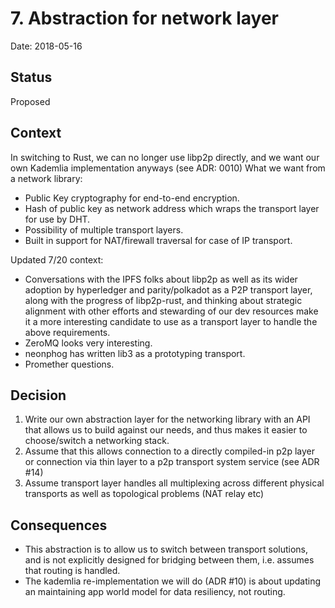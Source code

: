 # 7. Abstraction for network layer

Date: 2018-05-16

## Status

Proposed

## Context

In switching to Rust, we can no longer use libp2p directly, and we want our own Kademlia implementation anyways (see ADR: 0010)
What we want from a network library:
* Public Key cryptography for end-to-end encryption.
* Hash of public key as network address which wraps the transport layer for use by DHT.
* Possibility of multiple transport layers.
* Built in support for NAT/firewall traversal for case of IP transport.

Updated 7/20 context:

* Conversations with the IPFS folks about libp2p as well as its wider adoption by hyperledger and parity/polkadot as a P2P transport layer, along with the progress of libp2p-rust, and thinking about strategic alignment with other efforts and stewarding of our dev resources make it a more interesting candidate to use as a transport layer to handle the above requirements.
* ZeroMQ looks very interesting.
* neonphog has written lib3 as a prototyping transport.
* Promether questions.

## Decision

1. Write our own abstraction layer for the networking library with an API that allows us to build against our needs, and thus makes it easier to choose/switch a networking stack.
2. Assume that this allows connection to a directly compiled-in p2p layer or connection via thin layer to a p2p transport system service (see ADR #14)
3. Assume transport layer handles all multiplexing across different physical transports as well as topological problems (NAT relay etc)

## Consequences

* This abstraction is to allow us to switch between transport solutions, and is not explicitly designed for bridging between them, i.e. assumes that routing is handled.
* The kademlia re-implementation we will do (ADR #10) is about updating an maintaining app world model for data resiliency, not routing.
